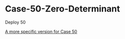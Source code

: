 # Case-50-Zero-Determinant
Deploy 50

[A more specific version for Case 50](https://github.com/SciEcon-GameTheory/Case-50-Zero-Determinant/blob/main/Case_50_Zero_Determinant_strategy.ipynb)
